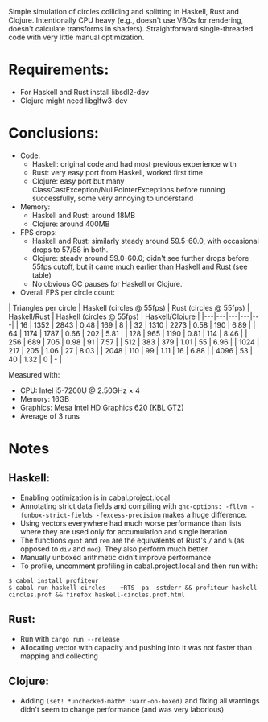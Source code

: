 Simple simulation of circles colliding and splitting in Haskell, Rust and Clojure.
Intentionally CPU heavy (e.g., doesn't use VBOs for rendering, doesn't calculate transforms in shaders).
Straightforward single-threaded code with very little manual optimization.

# Requirements:
- For Haskell and Rust install libsdl2-dev
- Clojure might need libglfw3-dev

# Conclusions:

- Code:
  - Haskell: original code and had most previous experience with
  - Rust: very easy port from Haskell, worked first time
  - Clojure: easy port but many ClassCastException/NullPointerExceptions before running successfully, some very annoying to understand
- Memory:
  - Haskell and Rust: around 18MB
  - Clojure: around 400MB
- FPS drops:
  - Haskell and Rust: similarly steady around 59.5-60.0, with occasional drops to 57/58 in both.
  - Clojure: steady around 59.0-60.0; didn't see further drops before 55fps cutoff, but it came much earlier than Haskell and Rust (see table)
  - No obvious GC pauses for Haskell or Clojure.
- Overall FPS per circle count:

| Triangles per circle | Haskell (circles @ 55fps) | Rust (circles @ 55fps) | Haskell/Rust | Haskell (circles @ 55fps) | Haskell/Clojure |
|---|---|---|---|---|
| 16 | 1352 | 2843 | 0.48 | 169 | 8 |
| 32 | 1310 | 2273 | 0.58 | 190 | 6.89 |
| 64 | 1174 | 1787 | 0.66 | 202 | 5.81 |
| 128 | 965 | 1190 | 0.81 | 114 | 8.46 |
| 256 | 689 | 705 | 0.98 | 91 | 7.57 |
| 512 | 383 | 379 | 1.01 | 55 | 6.96 |
| 1024 | 217 | 205 | 1.06 | 27 | 8.03 |
| 2048 | 110 | 99 | 1.11 | 16 | 6.88 |
| 4096 | 53 | 40 | 1.32 | 0 | - |

Measured with:
- CPU: Intel i5-7200U @ 2.50GHz × 4
- Memory: 16GB
- Graphics: Mesa Intel HD Graphics 620 (KBL GT2)
- Average of 3 runs

# Notes

## Haskell:
- Enabling optimization is in cabal.project.local
- Annotating strict data fields and compiling with `ghc-options: -fllvm -funbox-strict-fields -fexcess-precision` makes a huge difference.
- Using vectors everywhere had much worse performance than lists where they are used only for accumulation and single iteration
- The functions `quot` and `rem` are the equivalents of Rust's `/` and `%` (as opposed to `div` and `mod`). They also perform much better.
- Manually unboxed arithmetic didn't improve performance
- To profile, uncomment profiling in cabal.project.local and then run with:
```
$ cabal install profiteur
$ cabal run haskell-circles -- +RTS -pa -sstderr && profiteur haskell-circles.prof && firefox haskell-circles.prof.html
```

## Rust:
- Run with `cargo run --release`
- Allocating vector with capacity and pushing into it was not faster than mapping and collecting

## Clojure:
- Adding `(set! *unchecked-math* :warn-on-boxed)` and fixing all warnings didn't seem to change performance (and was very laborious)

